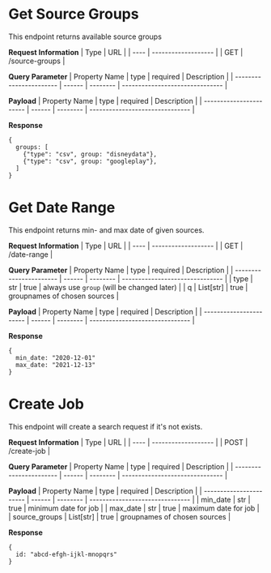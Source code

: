 # Get Source Groups
This endpoint returns available source groups

**Request Information**
| Type | URL                 |
| ---- | ------------------- |
| GET  | /source-groups      |

**Query Parameter**
| Property Name           | type   | required | Description                     |
| ----------------------- | ------ | -------- | ------------------------------- |

**Payload**
| Property Name           | type   | required | Description                     |
| ----------------------- | ------ | -------- | ------------------------------- |

**Response**
```
{
  groups: [
    {"type": "csv", group: "disneydata"},
    {"type": "csv", group: "googleplay"},
  ]
}
```


# Get Date Range
This endpoint returns min- and max date of given sources.

**Request Information**
| Type | URL                 |
| ---- | ------------------- |
| GET  | /date-range         |

**Query Parameter**
| Property Name           | type   | required | Description                     |
| ----------------------- | ------ | -------- | ------------------------------- |
| type                    | str    | true     | always use `group` (will be changed later) |
| q                       | List[str] | true   | groupnames of chosen sources |

**Payload**
| Property Name           | type   | required | Description                     |
| ----------------------- | ------ | -------- | ------------------------------- |

**Response**
```
{
  min_date: "2020-12-01"
  max_date: "2021-12-13"
}
```


# Create Job
This endpoint will create a search request if it's not exists.

**Request Information**
| Type | URL                 |
| ---- | ------------------- |
| POST | /create-job         |

**Query Parameter**
| Property Name           | type   | required | Description                     |
| ----------------------- | ------ | -------- | ------------------------------- |

**Payload**
| Property Name           | type   | required | Description                     |
| ----------------------- | ------ | -------- | ------------------------------- |
| min_date                | str    | true     | minimum date for job            |
| max_date                | str    | true     | maximum date for job            |
| source_groups           | List[str] | true  | groupnames of chosen sources    |

**Response**
```
{
  id: "abcd-efgh-ijkl-mnopqrs"
}
```
